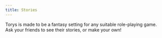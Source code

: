 ```yaml
---
title: Stories
---
```


Torys is made to be a fantasy setting for any suitable role-playing game. Ask your friends to see their stories, or make your own!
